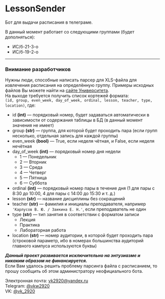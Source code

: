 # LessonSender
Бот для выдачи расписания в телеграме.

В данный момент работает со следующими группами (будет дополняться):
* ИС/б-21-3-о
* ИС/б-19-2-о

<hr>

### Внимание разработчиков
Нужны люди, способные написать парсер для XLS-файла для извлечения расписания на определённую группу.
Примеры исходных файлов Вы можете найти на <a href="https://www.sevsu.ru/univers/shedule">сайте Университета</a>.\
На выходе требуется получить список кортежей формата:\
```(id, group, even_week, day_of_week, ordinal, lesson, teacher, type, location)```, где:

* id **(int)** — порядковый номер, будет задаваться автоматически в зависимости от содержания таблицы в БД (в данный момент значения не имеет)
* group **(str)** — группа, для которой будет проходить пара (если групп несколько, отдельная запись для каждой группы)
* even_week **(bool)** — True, если неделя чётная, и False, если неделя нечётная
* day_of_week **(int)** — порядковый номер дня недели
  * 1 — Понедельник
  * 2 — Вторник
  * 3 — Среда
  * 4 — Четверг
  * 5 — Пятница
  * 6 — Суббота
* ordinal **(int)** — порядковый номер пары в течение дня (1 для пары с 8:30 до 10:00, 4 для пары с 14:00 до 15:30 и т. д.)
* lesson **(str)** — название дисциплины без сокращений
* teacher **(str)** — фамилия и инициалы преподавателя, например\
  ```'Карлусов В. Ю. / Заикина Е. Н.'```, если преподаватель не один
* type **(str)** — тип занятия в соответствии с форматом записи
  * Лекция
  * Практика
  * Лабораторная работа
* location **(str)** — номер аудитории, в которой будет проходить пара (строковой параметр, ибо в номерах большинства аудиторий главного кампуса используются буквы)

***Данный проект развивается исключительно на энтузиазме и никаким образом не финансируется.***\
Если Вам удалось решить проблему парсинга файла с расписанием, то прошу сообщить об этом администратору неофициального бота.

Электронная почта: <a href="mailto:vk2920@yandex.ru">vk2920@yandex.ru</a>\
Telegram: <a href="https://t.me/vkw2920">@vkw2920</a>\
VK: <a href="https://vk.com/vk_2920">@vk_2920</a>
